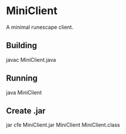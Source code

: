 # MiniClient
A minimal runescape client.
## Building
javac MiniClient.java
## Running
java MiniClient
## Create .jar
jar cfe MiniClient.jar MiniClient MiniClient.class